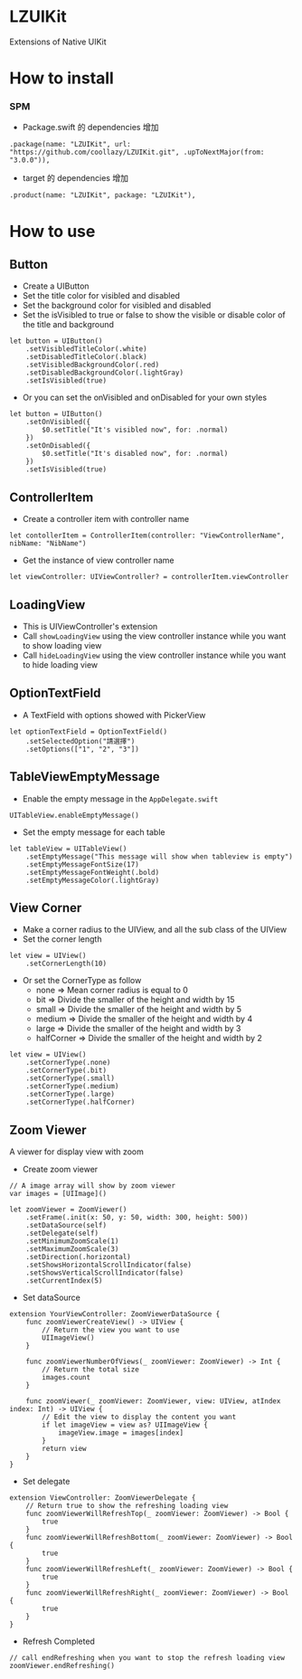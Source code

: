 # LZUIKit

Extensions of Native UIKit

# How to install

### SPM

- Package.swift 的 dependencies 增加

```
.package(name: "LZUIKit", url: "https://github.com/coollazy/LZUIKit.git", .upToNextMajor(from: "3.0.0")),
```

- target 的 dependencies 增加

```
.product(name: "LZUIKit", package: "LZUIKit"),
```

# How to use

## Button

- Create a UIButton
- Set the title color for visibled and disabled
- Set the background color for visibled and disabled
- Set the isVisibled to true or false to show the visible or disable color of the title and background

```
let button = UIButton()
	.setVisibledTitleColor(.white)
    .setDisabledTitleColor(.black)
    .setVisibledBackgroundColor(.red)
    .setDisabledBackgroundColor(.lightGray)
    .setIsVisibled(true)
```

- Or you can set the onVisibled and onDisabled for your own styles

```
let button = UIButton()
	.setOnVisibled({
        $0.setTitle("It's visibled now", for: .normal)
    })
    .setOnDisabled({
        $0.setTitle("It's disabled now", for: .normal)
    })
    .setIsVisibled(true)
```

## ControllerItem

- Create a controller item with controller name

```
let contollerItem = ControllerItem(controller: "ViewControllerName", nibName: "NibName")
```

- Get the instance of view controller name

```
let viewController: UIViewController? = controllerItem.viewController
```

## LoadingView

- This is UIViewController's extension
- Call `showLoadingView` using the view controller instance while you want to show loading view
- Call `hideLoadingView` using the view controller instance while you want to hide loading view


## OptionTextField

- A TextField with options showed with PickerView

```
let optionTextField = OptionTextField()
    .setSelectedOption("請選擇")
    .setOptions(["1", "2", "3"])

```

## TableViewEmptyMessage

- Enable the empty message in the `AppDelegate.swift`

```
UITableView.enableEmptyMessage()
```

- Set the empty message for each table

```
let tableView = UITableView()
    .setEmptyMessage("This message will show when tableview is empty")
    .setEmptyMessageFontSize(17)
    .setEmptyMessageFontWeight(.bold)
    .setEmptyMessageColor(.lightGray)
```

## View Corner

- Make a corner radius to the UIView, and all the sub class of the UIView
- Set the corner length

```
let view = UIView()
    .setCornerLength(10)
```

- Or set the CornerType as follow
	- none => Mean corner radius is equal to 0
	- bit => Divide the smaller of the height and width by 15
	- small => Divide the smaller of the height and width by 5
	- medium => Divide the smaller of the height and width by 4
	- large => Divide the smaller of the height and width by 3
	- halfCorner => Divide the smaller of the height and width by 2

```
let view = UIView()
    .setCornerType(.none)
    .setCornerType(.bit)
    .setCornerType(.small)
    .setCornerType(.medium)
    .setCornerType(.large)
    .setCornerType(.halfCorner)
```

## Zoom Viewer

A viewer for display view with zoom

- Create zoom viewer

```
// A image array will show by zoom viewer
var images = [UIImage]()

let zoomViewer = ZoomViewer()
    .setFrame(.init(x: 50, y: 50, width: 300, height: 500))
    .setDataSource(self)
    .setDelegate(self)
    .setMinimumZoomScale(1)
    .setMaximumZoomScale(3)
    .setDirection(.horizontal)
    .setShowsHorizontalScrollIndicator(false)
    .setShowsVerticalScrollIndicator(false)
    .setCurrentIndex(5)

```
- Set dataSource

```
extension YourViewController: ZoomViewerDataSource {
    func zoomViewerCreateView() -> UIView {
        // Return the view you want to use
        UIImageView()
    }
    
    func zoomViewerNumberOfViews(_ zoomViewer: ZoomViewer) -> Int {
        // Return the total size
        images.count
    }
    
    func zoomViewer(_ zoomViewer: ZoomViewer, view: UIView, atIndex index: Int) -> UIView {
        // Edit the view to display the content you want
        if let imageView = view as? UIImageView {
            imageView.image = images[index]
        }
        return view
    }
}
```

- Set delegate

```
extension ViewController: ZoomViewerDelegate {
    // Return true to show the refreshing loading view
    func zoomViewerWillRefreshTop(_ zoomViewer: ZoomViewer) -> Bool {
        true
    }
    func zoomViewerWillRefreshBottom(_ zoomViewer: ZoomViewer) -> Bool {
        true
    }
    func zoomViewerWillRefreshLeft(_ zoomViewer: ZoomViewer) -> Bool {
        true
    }
    func zoomViewerWillRefreshRight(_ zoomViewer: ZoomViewer) -> Bool {
        true
    }
}
```

- Refresh Completed

```
// call endRefreshing when you want to stop the refresh loading view
zoomViewer.endRefreshing()
```



